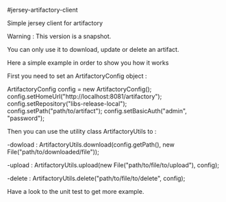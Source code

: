 #jersey-artifactory-client

Simple jersey client for artifactory

Warning : This version is a snapshot.

You can only use it to download, update or delete an artifact.

Here a simple example in order to show you how it works

First you need to set an ArtifactoryConfig object :

ArtifactoryConfig config = new ArtifactoryConfig();		
config.setHomeUrl("http://localhost:8081/artifactory");		
config.setRepository("libs-release-local");
config.setPath("path/to/artifact");
config.setBasicAuth("admin", "password");


Then you can use the utility class ArtifactoryUtils to :

-dowload :
ArtifactoryUtils.download(config.getPath(), new File("path/to/downloaded/file"));


-upload :
ArtifactoryUtils.upload(new File("path/to/file/to/upload"), config);


-delete :
ArtifactoryUtils.delete("path/to/file/to/delete", config);

Have a look to the unit test to get more example.

